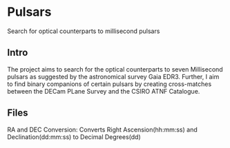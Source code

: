 # Pulsars
Search for optical counterparts to millisecond pulsars

## Intro
The project aims to search for the optical counterparts to seven Millisecond pulsars as suggested by the astronomical survey
Gaia EDR3. Further, I aim to find binary companions of certain pulsars by creating cross-matches between the DECam PLane Survey
and the CSIRO ATNF Catalogue.

## Files
RA and DEC Conversion: Converts Right Ascension(hh:mm:ss) and Declination(dd:mm:ss) to Decimal Degrees(dd)
          
